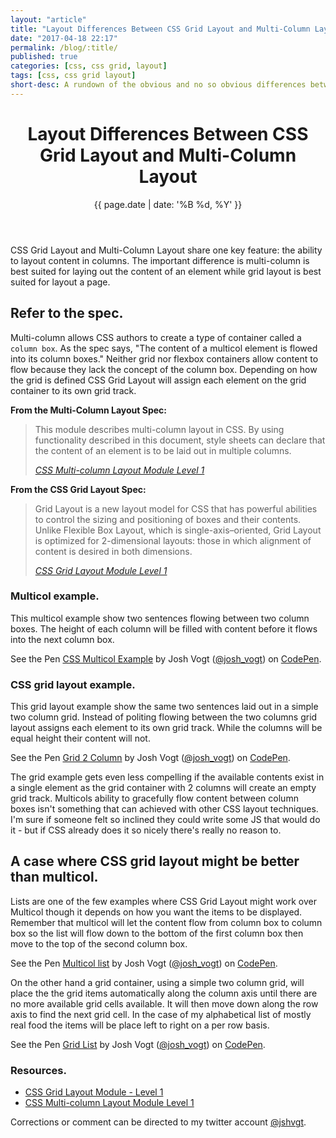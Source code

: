 ```yaml
---
layout: "article"
title: "Layout Differences Between CSS Grid Layout and Multi-Column Layout"
date: "2017-04-18 22:17"
permalink: /blog/:title/
published: true
categories: [css, css grid, layout]
tags: [css, css grid layout]
short-desc: A rundown of the obvious and no so obvious differences between CSS Grid layout and Multi-Column layout. 
---
```


<header>
<h1>Layout Differences Between CSS Grid Layout and Multi-Column Layout</h1>
{{ page.date | date: '%B %d, %Y' }}
</header>

CSS Grid Layout and Multi-Column Layout share one key feature: the ability to layout content in columns. The important difference is multi-column is best suited for laying out the content of an element while grid layout is best suited for layout a page.

## Refer to the spec.

Multi-column allows CSS authors to create a type of container called a `column box`. As the spec says, "The content of a multicol element is flowed into its column boxes." Neither grid nor flexbox containers allow content to flow because they lack the concept of the column box. Depending on how the grid is defined CSS Grid Layout will assign each element on the grid container to its own grid track.

**From the Multi-Column Layout Spec:**

<blockquote cite="https://drafts.csswg.org/static/css-multicol/#introduction">
<p>This module describes multi-column layout in CSS. By using functionality described in this document, style sheets can declare that the content of an element is to be laid out in multiple columns.</p>
  <cite><a href="https://drafts.csswg.org/static/css-multicol/#introduction">CSS Multi-column Layout Module Level 1</a></cite>
</blockquote>

**From the CSS Grid Layout Spec:**

<blockquote cite="https://drafts.csswg.org/css-grid/#intro">
<p>
Grid Layout is a new layout model for CSS that has powerful abilities to control the sizing and positioning of boxes and their contents. Unlike Flexible Box Layout, which is single-axis–oriented, Grid Layout is optimized for 2-dimensional layouts: those in which alignment of content is desired in both dimensions.</p>
<cite><a href="https://drafts.csswg.org/css-grid/#intro">CSS Grid Layout Module Level 1</a></cite>
</blockquote>

### Multicol example.

This multicol example show two sentences flowing between two column boxes. The height of each column will be filled with content before it flows into the next column box.

<p data-height="520" data-theme-id="0" data-slug-hash="028aa7c1e4c221332024b555aa8f4394" data-default-tab="result" data-user="josh_vogt" data-embed-version="2" data-pen-title="CSS Multicol Example" class="codepen">See the Pen <a href="https://codepen.io/josh_vogt/pen/028aa7c1e4c221332024b555aa8f4394/">CSS Multicol Example</a> by Josh Vogt (<a href="http://codepen.io/josh_vogt">@josh_vogt</a>) on <a href="http://codepen.io">CodePen</a>.</p>
<script async src="https://production-assets.codepen.io/assets/embed/ei.js"></script>

### CSS grid layout example.

This grid layout example show the same two sentences laid out in a simple two column grid. Instead of politing flowing between the two columns grid layout assigns each element to its own grid track. While the columns will be equal height their content will not.

<p data-height="520" data-theme-id="0" data-slug-hash="20b289f291828106d28228358e27bbe5" data-default-tab="result" data-user="josh_vogt" data-embed-version="2" data-pen-title="Grid 2 Column" class="codepen">See the Pen <a href="https://codepen.io/josh_vogt/pen/20b289f291828106d28228358e27bbe5/">Grid 2 Column</a> by Josh Vogt (<a href="http://codepen.io/josh_vogt">@josh_vogt</a>) on <a href="http://codepen.io">CodePen</a>.</p>
<script async src="https://production-assets.codepen.io/assets/embed/ei.js"></script>

The grid example gets even less compelling if the available contents exist in a single element as the grid container with 2 columns will create an empty grid track. Multicols ability to gracefully flow content between column boxes isn't something that can achieved with other CSS layout techniques. I'm sure if someone felt so inclined they could write some JS that would do it - but if CSS already does it so nicely there's really no reason to.

## A case where CSS grid layout might be better than multicol.

Lists are one of the few examples where CSS Grid Layout might work over Multicol though it depends on how you want the items to be displayed. Remember that multicol will let the content flow from column box to column box so the list will flow down to the bottom of the first column box then move to the top of the second column box.

<p data-height="265" data-theme-id="0" data-slug-hash="fdce8ea3c4254615d41d1b16db84c852" data-default-tab="result" data-user="josh_vogt" data-embed-version="2" data-pen-title="Multicol list" class="codepen">See the Pen <a href="https://codepen.io/josh_vogt/pen/fdce8ea3c4254615d41d1b16db84c852/">Multicol list</a> by Josh Vogt (<a href="http://codepen.io/josh_vogt">@josh_vogt</a>) on <a href="http://codepen.io">CodePen</a>.</p>
<script async src="https://production-assets.codepen.io/assets/embed/ei.js"></script>

On the other hand a grid container, using a simple two column grid, will place the the grid items automatically along the column axis until there are no more available grid cells available. It will then move down along the row axis to find the next grid cell. In the case of my alphabetical list of mostly real food the items will be place left to right on a per row basis.

<p data-height="265" data-theme-id="0" data-slug-hash="d9beba89e279fc15f1cf506f73d7293b" data-default-tab="result" data-user="josh_vogt" data-embed-version="2" data-pen-title="Grid List" class="codepen">See the Pen <a href="https://codepen.io/josh_vogt/pen/d9beba89e279fc15f1cf506f73d7293b/">Grid List</a> by Josh Vogt (<a href="http://codepen.io/josh_vogt">@josh_vogt</a>) on <a href="http://codepen.io">CodePen</a>.</p>
<script async src="https://production-assets.codepen.io/assets/embed/ei.js"></script>

### Resources.

- [CSS Grid Layout Module - Level 1](https://drafts.csswg.org/css-grid/)
- [CSS Multi-column Layout Module Level 1](https://drafts.csswg.org/static/css-multicol/)

Corrections or comment can be directed to my twitter account [@jshvgt](https://twitter.com/jshvgt).
